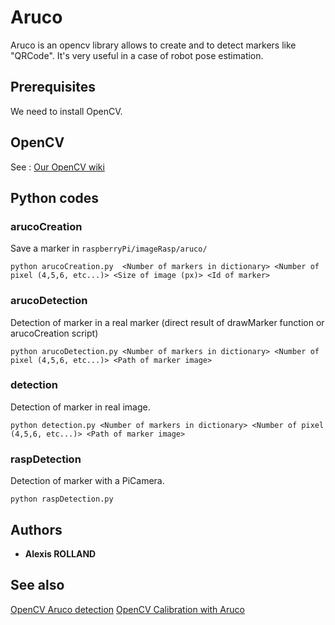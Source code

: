 # Aruco
Aruco is an opencv library allows to create and to detect markers like "QRCode". It's very useful in a case of robot pose estimation.

## Prerequisites

We need to install OpenCV.

## OpenCV

See : [Our OpenCV wiki](https://github.com/AssociationRobotTelecomStrasbourg/raspberryPi/wiki/OpenCV)

## Python codes

### arucoCreation
Save a marker in `raspberryPi/imageRasp/aruco/`

```
python arucoCreation.py  <Number of markers in dictionary> <Number of pixel (4,5,6, etc...)> <Size of image (px)> <Id of marker>
```

### arucoDetection
Detection of marker in a real marker (direct result of drawMarker function or arucoCreation script)

```
python arucoDetection.py <Number of markers in dictionary> <Number of pixel (4,5,6, etc...)> <Path of marker image>
```

### detection
Detection of marker in real image.

```
python detection.py <Number of markers in dictionary> <Number of pixel (4,5,6, etc...)> <Path of marker image>
```

### raspDetection
Detection of marker with a PiCamera.
```
python raspDetection.py
```

## Authors
* **Alexis ROLLAND**

## See also
[OpenCV Aruco detection](https://docs.opencv.org/3.4.3/d5/dae/tutorial_aruco_detection.html)
[OpenCV Calibration with Aruco](https://docs.opencv.org/3.4.3/da/d13/tutorial_aruco_calibration.html)

